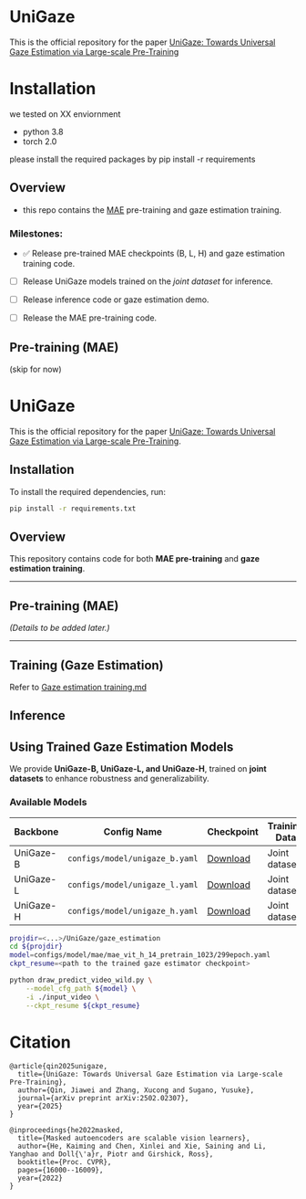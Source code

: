 # UniGaze
This is the official repository for the paper [UniGaze: Towards Universal Gaze Estimation via Large-scale Pre-Training](https://arxiv.org/pdf/2502.02307)


# Installation
we tested on XX enviornment
- python 3.8
- torch 2.0

please install the required packages by pip install -r requirements

## Overview
- this repo contains the [MAE](https://github.com/facebookresearch/mae) pre-training and gaze estimation training.
### Milestones:
- :white_check_mark: Release pre-trained MAE checkpoints (B, L, H) and gaze estimation training code.
- [ ] Release UniGaze models trained on the *joint dataset* for inference.
- [ ] Release inference code or gaze estimation demo.
- [ ] Release the MAE pre-training code.



## Pre-training (MAE)
(skip for now)


# UniGaze
This is the official repository for the paper [UniGaze: Towards Universal Gaze Estimation via Large-scale Pre-Training](https://arxiv.org/pdf/2502.02307).

## Installation

To install the required dependencies, run:
```bash
pip install -r requirements.txt
```

## Overview
This repository contains code for both **MAE pre-training** and **gaze estimation training**.


---

## Pre-training (MAE)
*(Details to be added later.)*

---



## Training (Gaze Estimation)
Refer to [Gaze estimation training.md](./gaze_estimation/README_GAZE.md)



## Inference

## Using Trained Gaze Estimation Models
We provide **UniGaze-B, UniGaze-L, and UniGaze-H**, trained on **joint datasets** to enhance robustness and generalizability.

### Available Models
| Backbone | Config Name | Checkpoint | Training Data |
|----------|------------|------------|---------------|
| UniGaze-B | `configs/model/unigaze_b.yaml` | [Download](#) | Joint datasets |
| UniGaze-L | `configs/model/unigaze_l.yaml` | [Download](#) | Joint datasets |
| UniGaze-H | `configs/model/unigaze_h.yaml` | [Download](#) | Joint datasets |


```bash
projdir=<...>/UniGaze/gaze_estimation
cd ${projdir}
model=configs/model/mae/mae_vit_h_14_pretrain_1023/299epoch.yaml 
ckpt_resume=<path to the trained gaze estimator checkpoint>

python draw_predict_video_wild.py \
    --model_cfg_path ${model} \
    -i ./input_video \
    --ckpt_resume ${ckpt_resume}
```


# Citation
```
@article{qin2025unigaze,
  title={UniGaze: Towards Universal Gaze Estimation via Large-scale Pre-Training},
  author={Qin, Jiawei and Zhang, Xucong and Sugano, Yusuke},
  journal={arXiv preprint arXiv:2502.02307},
  year={2025}
}

@inproceedings{he2022masked,
  title={Masked autoencoders are scalable vision learners},
  author={He, Kaiming and Chen, Xinlei and Xie, Saining and Li, Yanghao and Doll{\'a}r, Piotr and Girshick, Ross},
  booktitle={Proc. CVPR},
  pages={16000--16009},
  year={2022}
}
```